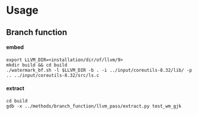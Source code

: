 # Usage

## Branch function

#### embed

```shell script
export LLVM_DIR=<installation/dir/of/llvm/9>
mkdir build && cd build
./watermark_bf.sh -l $LLVM_DIR -b . -i ../input/coreutils-8.32/lib/ -p .. ../input/coreutils-8.32/src/ls.c
```

#### extract

```shell script
cd build
gdb -x ../methods/branch_function/llvm_pass/extract.py test_wm_gjk
```
